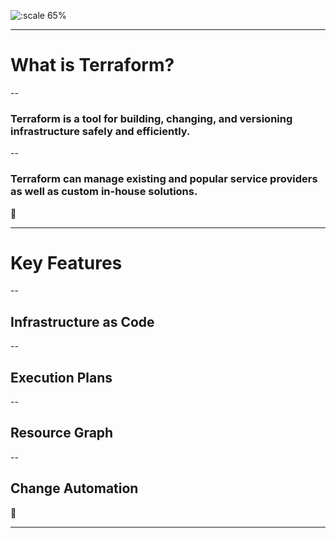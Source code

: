 
![:scale 65%](https://image.ibb.co/hxc7G9/charity.png)


---

# What is Terraform?

--

### Terraform is a tool for building, changing, and versioning infrastructure safely and efficiently.

--

### Terraform can manage existing and popular service providers as well as custom in-house solutions.

🐾

---

# Key Features 

--

## Infrastructure as Code

--

## Execution Plans

--

## Resource Graph

--

## Change Automation

🐾

---
